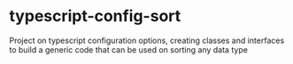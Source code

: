 # typescript-config-sort
Project on typescript configuration options, creating classes and interfaces to build a generic code that can be used on sorting any data type
